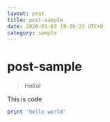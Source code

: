 ```yaml
---
layout: post
title: post-sample
date: 2020-01-02 19:20:23 UTC+8
category: sample
---
```

# post-sample
> Hello!

This is code
```ruby
print 'hello world'
```